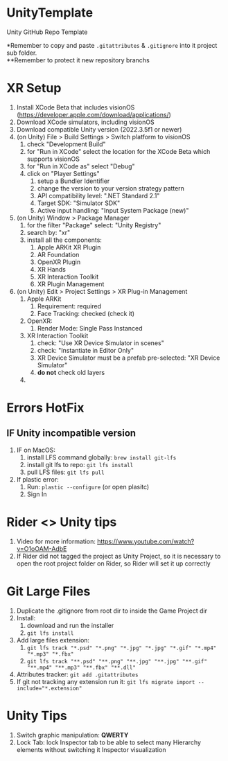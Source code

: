 # UnityTemplate
Unity GitHub Repo Template

*Remember to copy and paste `.gitattributes` & `.gitignore` into it project sub folder.    
**Remember to protect it new repository branchs

# XR Setup

1. Install XCode Beta that includes visionOS (https://developer.apple.com/download/applications/)
2. Download XCode simulators, including visionOS
3. Download compatible Unity version (2022.3.5f1 or newer)
4. (on Unity) File > Build Settings > Switch platform to visionOS
   1. check "Development Build"
   2. for "Run in XCode" select the location for the XCode Beta which supports visionOS
   3. for "Run in XCode as" select "Debug"
   4. click on "Player Settings"
      1. setup a Bundler Identifier
      2. change the version to your version strategy pattern
      3. API compatibility level: ".NET Standard 2.1"
      4. Target SDK: "Simulator SDK"
      5. Active input handling: "Input System Package (new)"
5. (on Unity) Window > Package Manager
   1. for the filter "Package" select: "Unity Registry"
   2. search by: "xr"
   3. install all the components:
      1. Apple ARKit XR Plugin
      2. AR Foundation
      3. OpenXR Plugin
      4. XR Hands
      5. XR Interaction Toolkit
      6. XR Plugin Management
6. (on Unity) Edit > Project Settings > XR Plug-in Management
   1. Apple ARKit
      1. Requirement: required
      2. Face Tracking: checked (check it)
   2. OpenXR:
      1. Render Mode: Single Pass Instanced
   3. XR Interaction Toolkit
      1. check: "Use XR Device Simulator in scenes"
      2. check: "Instantiate in Editor Only"
      3. XR Device Simulator must be a prefab pre-selected: "XR Device Simulator"
      4. **do not** check old layers
   4. 


# Errors HotFix

## IF Unity incompatible version
1. IF on MacOS:
   1. install LFS command globally: `brew install git-lfs`
   2. install git lfs to repo: `git lfs install`
   3. pull LFS files: `git lfs pull`
1. If plastic error:
   1. Run: `plastic --configure` (or open plasitc)
   1. Sign In


# Rider <> Unity tips
1. Video for more information: https://www.youtube.com/watch?v=O1oOAM-AdbE
2. If Rider did not tagged the project as Unity Project, so it is necessary to open the root project folder on Rider, so Rider will set it up correctly

# Git Large Files

1. Duplicate the .gitignore from root dir to inside the Game Project dir
2. Install: 
   1. download and run the installer
   2. `git lfs install`
3. Add large files extension: 
   1. `git lfs track "*.psd" "*.png" "*.jpg" "*.jpg" "*.gif" "*.mp4" "*.mp3" "*.fbx"`
   2. `git lfs track "**.psd" "**.png" "**.jpg" "**.jpg" "**.gif" "**.mp4" "**.mp3" "**.fbx" "**.dll"`
4. Attributes tracker: `git add .gitattributes`
5. If git not tracking any extension run it: `git lfs migrate import --include="*.extension"`

# Unity Tips
1. Switch graphic manipulation: **QWERTY**
1. Lock Tab: lock Inspector tab to be able to select many Hierarchy elements without switching it Inspector visualization
